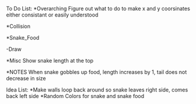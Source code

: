 To Do List:
*Overarching
  Figure out what to do to make x and y coorsinates either consistant or easily understood

*Collision
  <!-- -Collision with food...??? -->

*Snake_Food
  <!-- -Only one ever in play -->
  <!-- -Random location generation -->
  -Draw

*Misc
  Show snake length at the top

*NOTES
  When snake gobbles up food, length increases by 1,
  tail does not decrease in size

Idea List:
  *Make walls loop back around so snake leaves right side, comes back left side
  *Random Colors for snake and snake food

